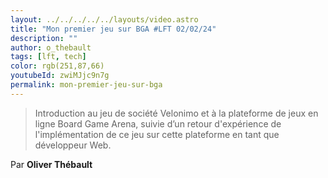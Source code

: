 ```yaml
---
layout: ../../../../../layouts/video.astro
title: "Mon premier jeu sur BGA #LFT 02/02/24"
description: ""
author: o_thebault
tags: [lft, tech]
color: rgb(251,87,66)
youtubeId: zwiMJjc9n7g
permalink: mon-premier-jeu-sur-bga
---
```


> Introduction au jeu de société Velonimo et à la plateforme de jeux en ligne Board Game Arena, suivie d’un retour d'expérience de l'implémentation de ce jeu sur cette plateforme en tant que développeur Web.

Par **Oliver Thébault**

